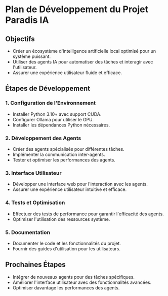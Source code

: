 # Plan de Développement du Projet Paradis IA

## Objectifs

- Créer un écosystème d'intelligence artificielle local optimisé pour un système puissant.
- Utiliser des agents IA pour automatiser des tâches et interagir avec l'utilisateur.
- Assurer une expérience utilisateur fluide et efficace.

## Étapes de Développement

### 1. Configuration de l'Environnement

- Installer Python 3.10+ avec support CUDA.
- Configurer Ollama pour utiliser le GPU.
- Installer les dépendances Python nécessaires.

### 2. Développement des Agents

- Créer des agents spécialisés pour différentes tâches.
- Implémenter la communication inter-agents.
- Tester et optimiser les performances des agents.

### 3. Interface Utilisateur

- Développer une interface web pour l'interaction avec les agents.
- Assurer une expérience utilisateur intuitive et efficace.

### 4. Tests et Optimisation

- Effectuer des tests de performance pour garantir l'efficacité des agents.
- Optimiser l'utilisation des ressources système.

### 5. Documentation

- Documenter le code et les fonctionnalités du projet.
- Fournir des guides d'utilisation pour les utilisateurs.

## Prochaines Étapes

- Intégrer de nouveaux agents pour des tâches spécifiques.
- Améliorer l'interface utilisateur avec des fonctionnalités avancées.
- Optimiser davantage les performances des agents. 